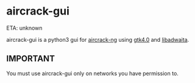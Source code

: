# aircrack-gui

ETA: unknown

aircrack-gui is a python3 gui for [aircrack-ng](https://www.aircrack-ng.org/) using [gtk4.0](https://pygobject.readthedocs.io/en/latest/) and [libadwaita](https://gnome.pages.gitlab.gnome.org/libadwaita/doc/1.3/).

## IMPORTANT

You must use aircrack-gui only on networks you have permission to.
